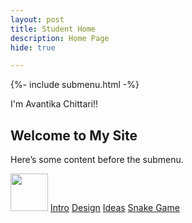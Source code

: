 ```yaml
---
layout: post
title: Student Home 
description: Home Page
hide: true

---
```


{%- include submenu.html -%}

I'm Avantika Chittari!!
## Welcome to My Site

Here’s some content before the submenu.

<!-- Begin submenu -->
<div class="submenu">
    <td><img src="{{site.baseurl}}/images/logo.png" height="60" title="Submenu Navigation with direct code" alt=""></td>
        <td><a href="{{site.baseurl}}/nav/intro/intro">Intro</a></td>
        <td><a href="{{site.baseurl}}/nav/design/design">Design</a></td>
        <td><a href="{{site.baseurl}}/nav/Ideas">Ideas</a></td>
        <td><a href="{{site.baseurl}}/nav/Snake">Snake Game</a></td>
</div>
<!-- End submenu -->



 



    